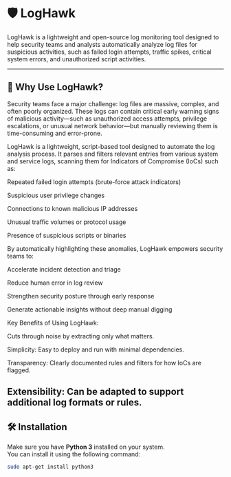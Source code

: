 # 🛡️ LogHawk

LogHawk is a lightweight and open-source log monitoring tool designed to help security teams and analysts automatically analyze log files for suspicious activities, such as failed login attempts, traffic spikes, critical system errors, and unauthorized script activities.

---

## 🚀 Why Use LogHawk?

Security teams face a major challenge: log files are massive, complex, and often poorly organized. These logs can contain critical early warning signs of malicious activity—such as unauthorized access attempts, privilege escalations, or unusual network behavior—but manually reviewing them is time-consuming and error-prone.

LogHawk is a lightweight, script-based tool designed to automate the log analysis process. It parses and filters relevant entries from various system and service logs, scanning them for Indicators of Compromise (IoCs) such as:

Repeated failed login attempts (brute-force attack indicators)

Suspicious user privilege changes

Connections to known malicious IP addresses

Unusual traffic volumes or protocol usage

Presence of suspicious scripts or binaries

By automatically highlighting these anomalies, LogHawk empowers security teams to:

 Accelerate incident detection and triage

 Reduce human error in log review

 Strengthen security posture through early response

 Generate actionable insights without deep manual digging

Key Benefits of Using LogHawk:

Cuts through noise by extracting only what matters.

Simplicity: Easy to deploy and run with minimal dependencies.

Transparency: Clearly documented rules and filters for how IoCs are flagged.

Extensibility: Can be adapted to support additional log formats or rules.
---

## 🛠️ Installation

Make sure you have **Python 3** installed on your system.  
You can install it using the following command:

```bash
sudo apt-get install python3
